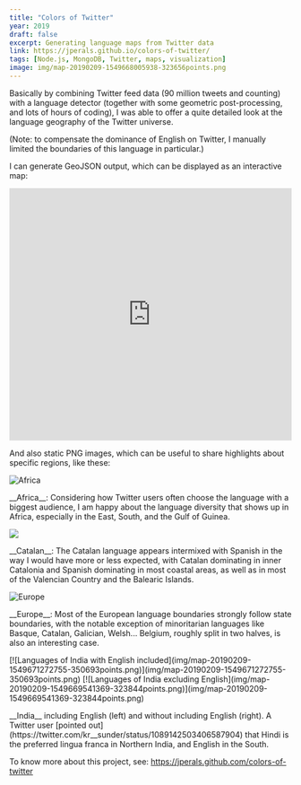 ```yaml
---
title: "Colors of Twitter"
year: 2019
draft: false
excerpt: Generating language maps from Twitter data
link: https://jperals.github.io/colors-of-twitter/
tags: [Node.js, MongoDB, Twitter, maps, visualization]
image: img/map-20190209-1549668005938-323656points.png
---
```


Basically by combining Twitter feed data (90 million tweets and counting) with a language detector (together with some geometric post-processing, and lots of hours of coding), I was able to offer a quite detailed look at the language geography of the Twitter universe.

(Note: to compensate the dominance of English on Twitter, I manually limited the boundaries of this language in particular.)

I can generate GeoJSON output, which can be displayed as an interactive map:

<iframe src="https://jperals.github.io/colors-of-twitter/#embed" width="100%" height="450" frameborder="0"></iframe>

And also static PNG images, which can be useful to share highlights about specific regions, like these:

<div>
<img alt="Africa" src="img/map-20190307-1551994567978-504409points.png"/>
</div>
<p class="img-comment">
__Africa__: Considering how Twitter users often choose the language with a biggest audience, I am happy about the language diversity that shows up in Africa, especially in the East, South, and the Gulf of Guinea.
</p>

<div>
<img class="full-width" src="img/map-20190307-1551990717706-504084points.png"/>
</div>
<p class="img-comment">
__Catalan__: The Catalan language appears intermixed with Spanish in the way I would have more or less expected, with Catalan dominating in inner Catalonia and Spanish dominating in most coastal areas, as well as in most of the Valencian Country and the Balearic Islands.
</p>

<div>
<img alt="Europe" src="img/map-20190307-1551993116891-504273points.png"/>
<div>
<p class="img-comment">
__Europe__: Most of the European language boundaries strongly follow state boundaries, with the notable exception of minoritarian languages like Basque, Catalan, Galician, Welsh... Belgium, roughly split in two halves, is also an interesting case.
</p>


<div class="columns two-columns fit">
[![Languages of India with English included](img/map-20190209-1549671272755-350693points.png)](img/map-20190209-1549671272755-350693points.png)
[![Languages of India excluding English](img/map-20190209-1549669541369-323844points.png)](img/map-20190209-1549669541369-323844points.png)
</div>
<p class="img-comment">
__India__ including English (left) and without including English (right). A Twitter user [pointed out](https://twitter.com/kr__sunder/status/1089142503406587904) that Hindi is the preferred lingua franca in Northern India, and English in the South.
</p>

To know more about this project, see: https://jperals.github.com/colors-of-twitter